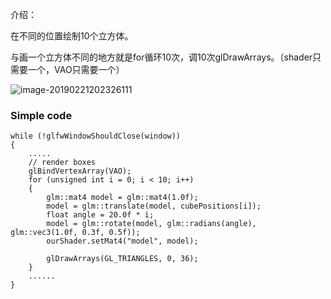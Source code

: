介绍：

在不同的位置绘制10个立方体。

与画一个立方体不同的地方就是for循环10次，调10次glDrawArrays。（shader只需要一个，VAO只需要一个）

![image-20190221202326111](/Users/wangdong/github/opengl/LearnOpenGL/src/1.getting_started/6.3.coordinate_systems_multiple/result.jpg)

### Simple code

```
while (!glfwWindowShouldClose(window))
{
	.....
    // render boxes
    glBindVertexArray(VAO);
    for (unsigned int i = 0; i < 10; i++)
    {
        glm::mat4 model = glm::mat4(1.0f);
        model = glm::translate(model, cubePositions[i]);
        float angle = 20.0f * i;
        model = glm::rotate(model, glm::radians(angle), glm::vec3(1.0f, 0.3f, 0.5f));
        ourShader.setMat4("model", model);

        glDrawArrays(GL_TRIANGLES, 0, 36);
    }
    ......
}
```

